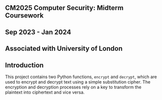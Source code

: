 ## CM2025 Computer Security: Midterm Coursework

## Sep 2023 - Jan 2024

## Associated with University of London

## Introduction
This project contains two Python functions, `encrypt` and `decrypt`, which are used to encrypt and decrypt text using a simple substitution cipher. The encryption and decryption processes rely on a key to transform the plaintext into ciphertext and vice versa.

